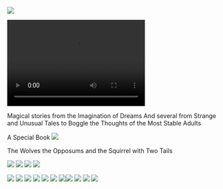 

![](images/sometrainTT.png)

<video src="https://kidsbooksandfun.com/Video/cookiemonster.avi" width="320" height="200" controls preload></Video>

      
Magical stories from the Imagination of Dreams
And several from Strange and Unusual Tales to Boggle the Thoughts of the Most Stable Adults


A Special Book
![](images/wolves.png)


The Wolves the Opposums and the Squirrel with Two Tails

<source src="https://http://archangelstv.github.io/kidsbooksandfun/Video/cookiemonster.avi" />

![](images/RingofSkeletons.jpg) ![](images/curse.jpg) ![](images/Bridge1.jpg) ![](images/godivawhata.jpg)

![](images/lady.jpg) ![](images/searchblackrose.jpg) ![](images/wizard.jpg) ![](images/tomturkey.jpg) 
![](images/unicorns.jpg)  ![](images/treasure.jpg) ![](images/summer.jpg)![](images/blackcats.jpg)
![](images/skeleton.png) ![](images/shipBirds.png) ![](images/cattmouseM.png)
